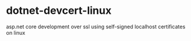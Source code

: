 # dotnet-devcert-linux
asp.net core development over ssl using self-signed localhost certificates on linux
